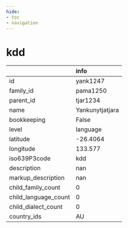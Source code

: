 ```yaml
---
hide:
- toc
- navigation
---
```

# kdd
|                      | info            |
|:---------------------|:----------------|
| id                   | yank1247        |
| family_id            | pama1250        |
| parent_id            | tjar1234        |
| name                 | Yankunytjatjara |
| bookkeeping          | False           |
| level                | language        |
| latitude             | -26.4064        |
| longitude            | 133.577         |
| iso639P3code         | kdd             |
| description          | nan             |
| markup_description   | nan             |
| child_family_count   | 0               |
| child_language_count | 0               |
| child_dialect_count  | 0               |
| country_ids          | AU              |